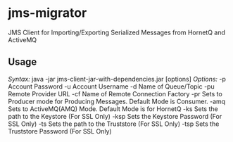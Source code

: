 # jms-migrator
JMS Client for Importing/Exporting Serialized Messages from HornetQ and ActiveMQ

## Usage
*Syntax:*
  java -jar jms-client-jar-with-dependencies.jar [options]
*Options:*
  -p Account Password
  -u Account Username
  -d Name of Queue/Topic
  -pu Remote Provider URL 
  -cf Name of Remote Connection Factory
  -pr Sets to Producer mode for Producing Messages. Default Mode is Consumer.
  -amq Sets to ActiveMQ(AMQ) Mode. Default Mode is for HornetQ
  -ks Sets the path to the Keystore (For SSL Only)
  -ksp Sets the Keystore Password (For SSL Only)
  -ts Sets the path to the Truststore (For SSL Only)
  -tsp Sets the Truststore Password (For SSL Only)
